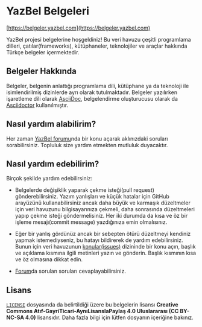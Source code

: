 # YazBel Belgeleri

[https://belgeler.yazbel.com](https://belgeler.yazbel.com)

YazBel projesi belgelerine hoşgeldiniz! Bu veri havuzu çeşitli programlama dilleri, çatılar(frameworks), kütüphaneler,
teknolojiler ve araçlar hakkında Türkçe belgeler içermektedir.

## Belgeler Hakkında

Belgeler, belgenin anlattığı programlama dili, kütüphane ya da teknoloji ile isimlendirilmiş dizinlerde ayrı olarak
tutulmaktadır. Belgeler yazılırken işaretleme dili olarak [AsciiDoc](http://www.methods.co.nz/asciidoc/), belgelendirme
oluşturucusu olarak da [Asciidoctor](http://asciidoctor.org/) kullanılmıştır.

## Nasıl yardım alabilirim?

Her zaman [YazBel forumu](https://forum.yazbel.com/)nda bir konu açarak aklınızdaki soruları sorabilirsiniz. Topluluk
size yardım etmekten mutluluk duyacaktır.

## Nasıl yardım edebilirim?

Birçok şekilde yardım edebilirsiniz:

- Belgelerde değişiklik yaparak çekme isteği(pull request) gönderebilirsiniz. Yazım yanlışları ve küçük hatalar için
GitHub arayüzünü kullanabilirsiniz ancak daha büyük ve karmaşık düzeltmeler için veri havuzunu bilgisayarınıza çekmeli,
daha sonrasında düzeltmeleri yapıp çekme isteği göndermelisiniz. Her iki durumda da kısa ve öz bir
işleme mesajı(commit message) yazdığınıza emin olmalısınız.

- Eğer bir yanlış gördünüz ancak bir sebepten ötürü düzeltmeyi kendiniz yapmak istemediyseniz, bu hatayı bildirerek de
yardım edebilirsiniz. Bunun için veri havuzunun [konular(issues)](https://github.com/yazbel/belgeler/issues) dizininde
bir konu açın, başlık ve açıklama kısmına ilgili metinleri yazın ve gönderin. Başlık kısmının kısa ve öz olmasına dikkat
edin.

- [Forum](https://forum.yazbel.com)da sorulan soruları cevaplayabilirsiniz.

## Lisans

[`LICENSE`](https://github.com/yazbel/belgeler/blob/master/LICENSE) dosyasında da belirtildiği üzere bu
belgelerin lisansı **Creative Commons Atıf-GayriTicari-AynıLisanslaPaylaş 4.0 Uluslararası (CC BY-NC-SA 4.0)**
lisansıdır. Daha fazla bilgi için lütfen dosyanın içeriğine bakınız.
